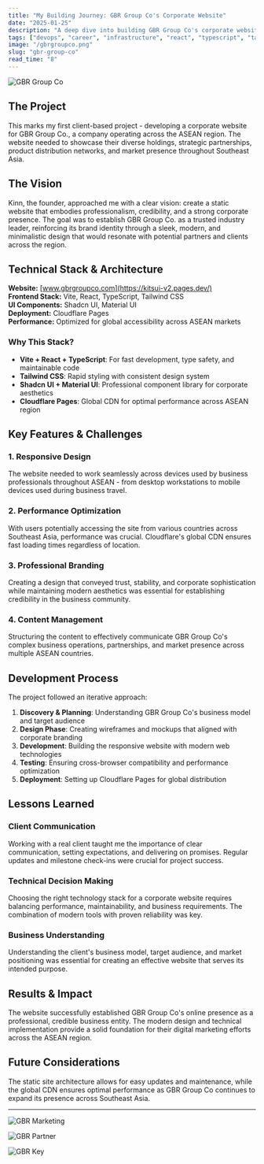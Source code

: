 ```yaml
---
title: "My Building Journey: GBR Group Co's Corporate Website"
date: "2025-01-25"
description: "A deep dive into building GBR Group Co's corporate website, covering the technical challenges, infrastructure decisions, and lessons learned from developing a modern business website."
tags: ["devops", "career", "infrastructure", "react", "typescript", "tailwind"]
image: "/gbrgroupco.png"
slug: "gbr-group-co"
read_time: "8"
---
```


![GBR Group Co](/gbrgroupco.png)

## The Project

This marks my first client-based project - developing a corporate website for GBR Group Co., a company operating across the ASEAN region. The website needed to showcase their diverse holdings, strategic partnerships, product distribution networks, and market presence throughout Southeast Asia.

## The Vision

Kinn, the founder, approached me with a clear vision: create a static website that embodies professionalism, credibility, and a strong corporate presence. The goal was to establish GBR Group Co. as a trusted industry leader, reinforcing its brand identity through a sleek, modern, and minimalistic design that would resonate with potential partners and clients across the region.

## Technical Stack & Architecture

**Website:** [www.gbrgroupco.com](https://kitsui-v2.pages.dev/)  
**Frontend Stack:** Vite, React, TypeScript, Tailwind CSS  
**UI Components:** Shadcn UI, Material UI  
**Deployment:** Cloudflare Pages  
**Performance:** Optimized for global accessibility across ASEAN markets

### Why This Stack?

- **Vite + React + TypeScript**: For fast development, type safety, and maintainable code
- **Tailwind CSS**: Rapid styling with consistent design system
- **Shadcn UI + Material UI**: Professional component library for corporate aesthetics
- **Cloudflare Pages**: Global CDN for optimal performance across ASEAN region

## Key Features & Challenges

### 1. **Responsive Design**
The website needed to work seamlessly across devices used by business professionals throughout ASEAN - from desktop workstations to mobile devices used during business travel.

### 2. **Performance Optimization**
With users potentially accessing the site from various countries across Southeast Asia, performance was crucial. Cloudflare's global CDN ensures fast loading times regardless of location.

### 3. **Professional Branding**
Creating a design that conveyed trust, stability, and corporate sophistication while maintaining modern aesthetics was essential for establishing credibility in the business community.

### 4. **Content Management**
Structuring the content to effectively communicate GBR Group Co's complex business operations, partnerships, and market presence across multiple ASEAN countries.

## Development Process

The project followed an iterative approach:
1. **Discovery & Planning**: Understanding GBR Group Co's business model and target audience
2. **Design Phase**: Creating wireframes and mockups that aligned with corporate branding
3. **Development**: Building the responsive website with modern web technologies
4. **Testing**: Ensuring cross-browser compatibility and performance optimization
5. **Deployment**: Setting up Cloudflare Pages for global distribution

## Lessons Learned

### Client Communication
Working with a real client taught me the importance of clear communication, setting expectations, and delivering on promises. Regular updates and milestone check-ins were crucial for project success.

### Technical Decision Making
Choosing the right technology stack for a corporate website requires balancing performance, maintainability, and business requirements. The combination of modern tools with proven reliability was key.

### Business Understanding
Understanding the client's business model, target audience, and market positioning was essential for creating an effective website that serves its intended purpose.

## Results & Impact

The website successfully established GBR Group Co's online presence as a professional, credible business entity. The modern design and technical implementation provide a solid foundation for their digital marketing efforts across the ASEAN region.

## Future Considerations

The static site architecture allows for easy updates and maintenance, while the global CDN ensures optimal performance as GBR Group Co continues to expand its presence across Southeast Asia.

---

![GBR Marketing](/gbr-group-co/gbr-marketing.jpg)

![GBR Partner](/gbr-group-co/gbr-partner.jpg)

![GBR Key](/gbr-group-co/gbr-key.jpg)
